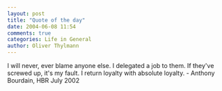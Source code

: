 ```yaml
---
layout: post
title: "Quote of the day"
date: 2004-06-08 11:54
comments: true
categories: Life in General
author: Oliver Thylmann
---
```



I will never, ever blame anyone else. I delegated a job to them. If they've screwed up, it's my fault. I return loyalty with absolute loyalty. - Anthony Bourdain, HBR July 2002

